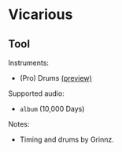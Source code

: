 # Vicarious

## Tool

Instruments:

  * (Pro) Drums [(preview)](http://pages.cs.wisc.edu/~tolly/customs/?title=vicarious&artist=tool)

Supported audio:

  * `album` (10,000 Days)

Notes:

  * Timing and drums by Grinnz.

